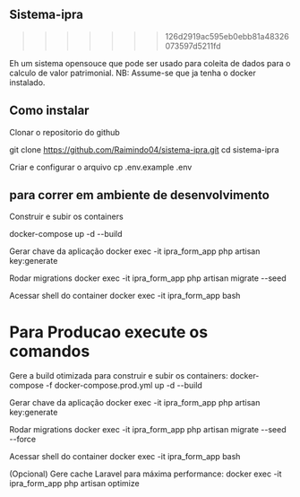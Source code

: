 ## Sistema-ipra
>>>>>>> 126d2919ac595eb0ebb81a48326073597d5211fd

Eh um sistema opensouce que pode ser usado para coleita de dados para o calculo de valor patrimonial.
NB: Assume-se que ja tenha o docker instalado.

## Como instalar
Clonar o repositorio do github

git clone https://github.com/Raimindo04/sistema-ipra.git
cd sistema-ipra

Criar e configurar o arquivo
cp .env.example .env

## para correr em ambiente de desenvolvimento

Construir e subir os containers

docker-compose up -d --build



Gerar chave da aplicação
docker exec -it ipra_form_app php artisan key:generate

Rodar migrations
docker exec -it ipra_form_app php artisan migrate --seed

Acessar shell do container
docker exec -it ipra_form_app bash



# Para Producao  execute os comandos 
Gere a build otimizada para construir e subir os containers:
docker-compose -f docker-compose.prod.yml up -d --build

Gerar chave da aplicação
docker exec -it ipra_form_app php artisan key:generate

Rodar migrations
docker exec -it ipra_form_app php artisan migrate --seed --force

Acessar shell do container
docker exec -it ipra_form_app bash

(Opcional) Gere cache Laravel para máxima performance:
docker exec -it ipra_form_app php artisan optimize
